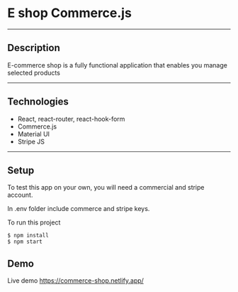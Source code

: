 # E shop Commerce.js 

---

## Description


E-commerce shop is a fully functional application that enables you manage selected products

---

## Technologies

- React, react-router, react-hook-form
- Commerce.js
- Material UI
- Stripe JS

---

## Setup

To test this app on your own, you will need a commercial and stripe account.

In .env folder include commerce and stripe keys.

To run this project

```
$ npm install
$ npm start
```

## Demo

Live demo https://commerce-shop.netlify.app/


